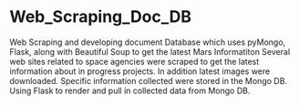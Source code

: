 # Web_Scraping_Doc_DB
Web Scraping and developing document Database which uses pyMongo, Flask, along with Beautiful Soup to get the latest Mars Informatiton
Several web sites related to space agencies were scraped to get the latest information about in progress projects. In addition latest images were downloaded. Specific information collected were stored in the Mongo DB. Using Flask to render and pull in collected data from Mongo DB. 
